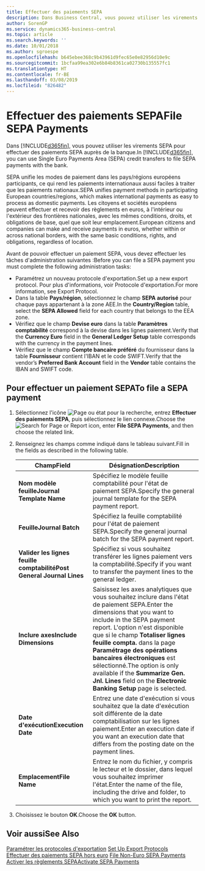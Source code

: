```yaml
---
title: Effectuer des paiements SEPA
description: Dans Business Central, vous pouvez utiliser les virements SEPA pour effectuer des paiements SEPA auprès de la banque.
author: SorenGP
ms.service: dynamics365-business-central
ms.topic: article
ms.search.keywords: ''
ms.date: 10/01/2018
ms.author: sgroespe
ms.openlocfilehash: b645ebee368c9b43961d9fec65e0e82956d10e9c
ms.sourcegitcommit: 1bcfaa99ea302e6b84b8361ca02730b135557fc1
ms.translationtype: HT
ms.contentlocale: fr-BE
ms.lasthandoff: 03/08/2019
ms.locfileid: "826482"
---
```

# <a name="file-sepa-payments"></a><span data-ttu-id="6c283-103">Effectuer des paiements SEPA</span><span class="sxs-lookup"><span data-stu-id="6c283-103">File SEPA Payments</span></span>
<span data-ttu-id="6c283-104">Dans [!INCLUDE[d365fin](../../includes/d365fin_md.md)], vous pouvez utiliser les virements SEPA pour effectuer des paiements SEPA auprès de la banque.</span><span class="sxs-lookup"><span data-stu-id="6c283-104">In [!INCLUDE[d365fin](../../includes/d365fin_md.md)], you can use Single Euro Payments Area (SEPA) credit transfers to file SEPA payments with the bank.</span></span>  

<span data-ttu-id="6c283-105">SEPA unifie les modes de paiement dans les pays/régions européens participants, ce qui rend les paiements internationaux aussi faciles à traiter que les paiements nationaux.</span><span class="sxs-lookup"><span data-stu-id="6c283-105">SEPA unifies payment methods in participating European countries/regions, which makes international payments as easy to process as domestic payments.</span></span> <span data-ttu-id="6c283-106">Les citoyens et sociétés européens peuvent effectuer et recevoir des règlements en euros, à l'intérieur ou l'extérieur des frontières nationales, avec les mêmes conditions, droits, et obligations de base, quel que soit leur emplacement.</span><span class="sxs-lookup"><span data-stu-id="6c283-106">European citizens and companies can make and receive payments in euros, whether within or across national borders, with the same basic conditions, rights, and obligations, regardless of location.</span></span>  

<span data-ttu-id="6c283-107">Avant de pouvoir effectuer un paiement SEPA, vous devez effectuer les tâches d'administration suivantes :</span><span class="sxs-lookup"><span data-stu-id="6c283-107">Before you can file a SEPA payment you must complete the following administration tasks:</span></span>  

- <span data-ttu-id="6c283-108">Paramétrez un nouveau protocole d'exportation.</span><span class="sxs-lookup"><span data-stu-id="6c283-108">Set up a new export protocol.</span></span> <span data-ttu-id="6c283-109">Pour plus d'informations, voir Protocole d'exportation.</span><span class="sxs-lookup"><span data-stu-id="6c283-109">For more information, see Export Protocol.</span></span>  
- <span data-ttu-id="6c283-110">Dans la table **Pays/région**, sélectionnez le champ **SEPA autorisé** pour chaque pays appartenant à la zone AEE.</span><span class="sxs-lookup"><span data-stu-id="6c283-110">In the **Country/Region** table, select the **SEPA Allowed** field for each country that belongs to the EEA zone.</span></span>  
- <span data-ttu-id="6c283-111">Vérifiez que le champ **Devise euro** dans la table **Paramètres comptabilité** correspond à la devise dans les lignes paiement.</span><span class="sxs-lookup"><span data-stu-id="6c283-111">Verify that the **Currency Euro** field in the **General Ledger Setup** table corresponds with the currency in the payment lines.</span></span>  
- <span data-ttu-id="6c283-112">Vérifiez que le champ **Compte bancaire préféré** du fournisseur dans la table **Fournisseur** contient l'IBAN et le code SWIFT.</span><span class="sxs-lookup"><span data-stu-id="6c283-112">Verify that the vendor’s **Preferred Bank Account** field in the **Vendor** table contains the IBAN and SWIFT code.</span></span>  

## <a name="to-file-a-sepa-payment"></a><span data-ttu-id="6c283-113">Pour effectuer un paiement SEPA</span><span class="sxs-lookup"><span data-stu-id="6c283-113">To file a SEPA payment</span></span>  

1.  <span data-ttu-id="6c283-114">Sélectionnez l'icône ![Page ou état pour la recherche](../../media/ui-search/search_small.png "Page ou état pour la recherche"), entrez **Effectuer des paiements SEPA**, puis sélectionnez le lien connexe.</span><span class="sxs-lookup"><span data-stu-id="6c283-114">Choose the ![Search for Page or Report](../../media/ui-search/search_small.png "Search for Page or Report icon") icon, enter **File SEPA Payments**, and then choose the related link.</span></span>  
2.  <span data-ttu-id="6c283-115">Renseignez les champs comme indiqué dans le tableau suivant.</span><span class="sxs-lookup"><span data-stu-id="6c283-115">Fill in the fields as described in the following table.</span></span>  

    |<span data-ttu-id="6c283-116">Champ</span><span class="sxs-lookup"><span data-stu-id="6c283-116">Field</span></span>|<span data-ttu-id="6c283-117">Désignation</span><span class="sxs-lookup"><span data-stu-id="6c283-117">Description</span></span>|  
    |---------------------------------|---------------------------------------|  
    |<span data-ttu-id="6c283-118">**Nom modèle feuille**</span><span class="sxs-lookup"><span data-stu-id="6c283-118">**Journal Template Name**</span></span>|<span data-ttu-id="6c283-119">Spécifiez le modèle feuille comptabilité pour l'état de paiement SEPA.</span><span class="sxs-lookup"><span data-stu-id="6c283-119">Specify the general journal template for the SEPA payment report.</span></span>|  
    |<span data-ttu-id="6c283-120">**Feuille**</span><span class="sxs-lookup"><span data-stu-id="6c283-120">**Journal Batch**</span></span>|<span data-ttu-id="6c283-121">Spécifiez la feuille comptabilité pour l'état de paiement SEPA.</span><span class="sxs-lookup"><span data-stu-id="6c283-121">Specify the general journal batch for the SEPA payment report.</span></span>|  
    |<span data-ttu-id="6c283-122">**Valider les lignes feuille comptabilité**</span><span class="sxs-lookup"><span data-stu-id="6c283-122">**Post General Journal Lines**</span></span>|<span data-ttu-id="6c283-123">Spécifiez si vous souhaitez transférer les lignes paiement vers la comptabilité.</span><span class="sxs-lookup"><span data-stu-id="6c283-123">Specify if you want to transfer the payment lines to the general ledger.</span></span>|  
    |<span data-ttu-id="6c283-124">**Inclure axes**</span><span class="sxs-lookup"><span data-stu-id="6c283-124">**Include Dimensions**</span></span>|<span data-ttu-id="6c283-125">Saisissez les axes analytiques que vous souhaitez inclure dans l'état de paiement SEPA.</span><span class="sxs-lookup"><span data-stu-id="6c283-125">Enter the dimensions that you want to include in the SEPA payment report.</span></span> <span data-ttu-id="6c283-126">L'option n'est disponible que si le champ **Totaliser lignes feuille compta.** dans la page **Paramétrage des opérations bancaires électroniques** est sélectionné.</span><span class="sxs-lookup"><span data-stu-id="6c283-126">The option is only available if the **Summarize Gen. Jnl. Lines** field on the **Electronic Banking Setup** page is selected.</span></span>|  
    |<span data-ttu-id="6c283-127">**Date d'exécution**</span><span class="sxs-lookup"><span data-stu-id="6c283-127">**Execution Date**</span></span>|<span data-ttu-id="6c283-128">Entrez une date d'exécution si vous souhaitez que la date d'exécution soit différente de la date comptabilisation sur les lignes paiement.</span><span class="sxs-lookup"><span data-stu-id="6c283-128">Enter an execution date if you want an execution date that differs from the posting date on the payment lines.</span></span>|  
    |<span data-ttu-id="6c283-129">**Emplacement**</span><span class="sxs-lookup"><span data-stu-id="6c283-129">**File Name**</span></span>|<span data-ttu-id="6c283-130">Entrez le nom du fichier, y compris le lecteur et le dossier, dans lequel vous souhaitez imprimer l'état.</span><span class="sxs-lookup"><span data-stu-id="6c283-130">Enter the name of the file, including the drive and folder, to which you want to print the report.</span></span>|  

3.  <span data-ttu-id="6c283-131">Choisissez le bouton **OK**.</span><span class="sxs-lookup"><span data-stu-id="6c283-131">Choose the **OK** button.</span></span>  

## <a name="see-also"></a><span data-ttu-id="6c283-132">Voir aussi</span><span class="sxs-lookup"><span data-stu-id="6c283-132">See Also</span></span>  
 <span data-ttu-id="6c283-133">[Paramétrer les protocoles d'exportation](how-to-set-up-export-protocols.md) </span><span class="sxs-lookup"><span data-stu-id="6c283-133">[Set Up Export Protocols](how-to-set-up-export-protocols.md) </span></span>  
 <span data-ttu-id="6c283-134">[Effectuer des paiements SEPA hors euro](how-to-file-non-euro-sepa-payments.md) </span><span class="sxs-lookup"><span data-stu-id="6c283-134">[File Non-Euro SEPA Payments](how-to-file-non-euro-sepa-payments.md) </span></span>  
 [<span data-ttu-id="6c283-135">Activer les règlements SEPA</span><span class="sxs-lookup"><span data-stu-id="6c283-135">Activate SEPA Payments</span></span>](how-to-activate-sepa-payments.md)
